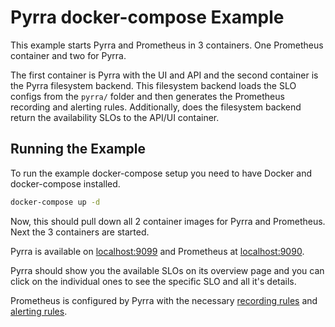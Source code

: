 # Pyrra docker-compose Example

This example starts Pyrra and Prometheus in 3 containers. One Prometheus container and two for Pyrra.  

The first container is Pyrra with the UI and API and the second container is the Pyrra filesystem backend.
This filesystem backend loads the SLO configs from the `pyrra/` folder and then generates the Prometheus recording and alerting rules.
Additionally, does the filesystem backend return the availability SLOs to the API/UI container.

## Running the Example

To run the example docker-compose setup you need to have Docker and docker-compose installed.

```bash
docker-compose up -d
```

Now, this should pull down all 2 container images for Pyrra and Prometheus.
Next the 3 containers are started. 

Pyrra is available on [localhost:9099](http://localhost:9099) and Prometheus at [localhost:9090](http://localhost:9090).

Pyrra should show you the available SLOs on its overview page and you can click on the individual ones to see the specific SLO and all it's details.

Prometheus is configured by Pyrra with the necessary [recording rules](http://localhost:9090/rules) and [alerting rules](http://localhost:9090/alerts).
